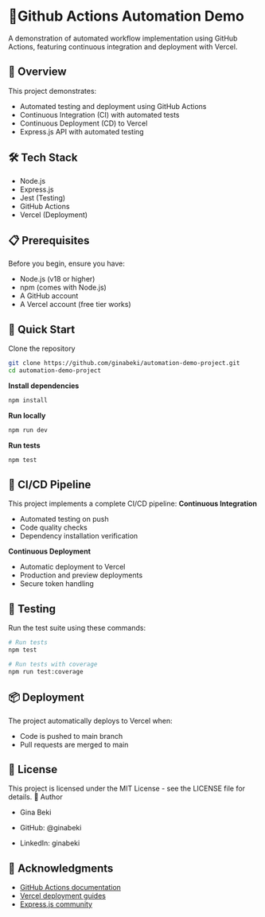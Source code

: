 # 🚀Github Actions Automation Demo
A demonstration of automated workflow implementation using GitHub Actions, featuring continuous integration and deployment with Vercel.

## 🎯 Overview
This project demonstrates:

- Automated testing and deployment using GitHub Actions
- Continuous Integration (CI) with automated tests
- Continuous Deployment (CD) to Vercel
- Express.js API with automated testing

## 🛠️ Tech Stack

- Node.js
- Express.js
- Jest (Testing)
- GitHub Actions
- Vercel (Deployment)

## 📋 Prerequisites
Before you begin, ensure you have:

- Node.js (v18 or higher)
- npm (comes with Node.js)
- A GitHub account
- A Vercel account (free tier works)

## 🚀 Quick Start

Clone the repository
``` bash
git clone https://github.com/ginabeki/automation-demo-project.git
cd automation-demo-project
```
**Install dependencies**
```bash
npm install
```
**Run locally**
```bash
npm run dev
```
**Run tests**
```bash
npm test
```
## 🔄 CI/CD Pipeline
This project implements a complete CI/CD pipeline:
**Continuous Integration**
- Automated testing on push
- Code quality checks
- Dependency installation verification

**Continuous Deployment**
- Automatic deployment to Vercel
- Production and preview deployments
- Secure token handling

## 🧪 Testing

Run the test suite using these commands:

```bash
# Run tests
npm test

# Run tests with coverage
npm run test:coverage
```

## 📦 Deployment
The project automatically deploys to Vercel when:

- Code is pushed to main branch
- Pull requests are merged to main

## 📄 License
This project is licensed under the MIT License - see the LICENSE file for details.
👥 Author
- Gina Beki

- GitHub: @ginabeki
- LinkedIn: ginabeki

## 🙏 Acknowledgments

- [GitHub Actions documentation](https://docs.github.com/en/actions)
- [Vercel deployment guides](https://vercel.com/docs/deployments/overview)
- [Express.js community](https://expressjs.com/en/starter/installing.html)